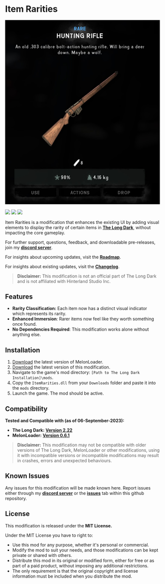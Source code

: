 # Item Rarities

![Screenshot](Images/placeholderiflerarity.jpg)

![](https://img.shields.io/github/downloads/Deaadman/ItemRarities/total.svg) ![](https://img.shields.io/github/downloads/Deaadman/ItemRarities/latest/total.svg)
[![](https://img.shields.io/github/v/release/Deaadman/ItemRarities)](https://github.com/Deaadman/ItemRarities/releases/latest)

Item Rarities is a modification that enhances the existing UI by adding visual elements to display the rarity of certain items in [**The Long Dark**](https://www.hinterlandgames.com/the-long-dark/), without impacting the core gameplay.

For further support, questions, feedback, and downloadable pre-releases, join my [**discord server**](https://discord.gg/ZmMNzUzV6A).

For insights about upcoming updates, visit the [**Roadmap**](ROADMAP.md).

For insights about existing updates, visit the [**Changelog**](CHANGELOG.md).

>**Disclaimer:** This modification is not an official part of The Long Dark and is not affiliated with Hinterland Studio Inc.

## Features
- **Rarity Classification:** Each item now has a distinct visual indicator which represents its rarity.
- **Enhanced Immersion**: Rarer items now feel like they worth something once found.
- **No Dependencies Required**: This modification works alone without anything else.

## Installation
1. [Download](https://github.com/LavaGang/MelonLoader/releases/latest) the latest version of MelonLoader.
2. [Download](https://github.com/Deaadman/ItemRarities/releases/latest) the latest version of this modification.
3. Navigate to the game's mod directory: `[Path to The Long Dark Installation]\mods`.
4. Copy the `ItemRarities.dll` from your `Downloads` folder and paste it into the `mods` directory.
5. Launch the game. The mod should be active.

## Compatibility
**Tested and Compatible with (as of 06-September-2023):**  

- **The Long Dark:** [**Version 2.22**](https://store.steampowered.com/news/app/305620?updates=true) 
- **MelonLoader:** [**Version 0.6.1**](https://github.com/LavaGang/MelonLoader/blob/master/CHANGELOG.md)

>**Disclaimer:** This modification may not be compatible with older versions of The Long Dark, MelonLoader or other modifications, using it with incompatible versions or incompatible modifications may result in crashes, errors and unexpected behaviours.

## Known Issues
Any issues for this modification will be made known here. Report issues either through my [**discord server**](https://discord.gg/ZmMNzUzV6A) or the [**issues**](https://github.com/Deaadman/ItemRarities/issues) tab within this github repository.

## License
This modification is released under the **MIT License.**

Under the MIT License you have to right to:

-   Use this mod for any purpose, whether it's personal or commercial.
-   Modify the mod to suit your needs, and those modifications can be kept private or shared with others.
-   Distribute this mod in its original or modified form, either for free or as part of a paid product, without imposing any additional restrictions.
-   The only requirement is that the original copyright and license information must be included when you distribute the mod.
